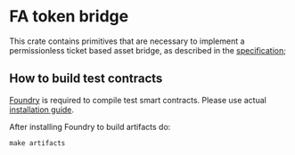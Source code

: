 # FA token bridge

This crate contains primitives that are necessary to implement a permissionless ticket based asset bridge, as described in the [specification](https://hackmd.io/I_5FJBwoQcqOa2bTtRYH-w);

## How to build test contracts

[Foundry](https://github.com/foundry-rs/foundry) is required to compile test smart contracts. Please use actual [installation guide](https://book.getfoundry.sh/getting-started/installation).

After installing Foundry to build artifacts do:
```
make artifacts
```